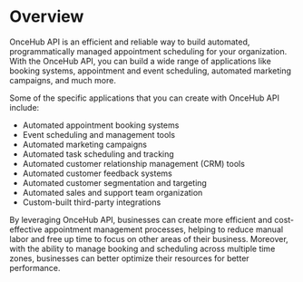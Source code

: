 # Overview

OnceHub API is an efficient and reliable way to build automated,
programmatically managed appointment scheduling for your organization. With the
OnceHub API, you can build a wide range of applications like booking systems,
appointment and event scheduling, automated marketing campaigns, and much more.

Some of the specific applications that you can create with OnceHub API include:

- Automated appointment booking systems
- Event scheduling and management tools
- Automated marketing campaigns
- Automated task scheduling and tracking
- Automated customer relationship management (CRM) tools
- Automated customer feedback systems
- Automated customer segmentation and targeting
- Automated sales and support team organization
- Custom-built third-party integrations

By leveraging OnceHub API, businesses can create more efficient and
cost-effective appointment management processes, helping to reduce manual labor
and free up time to focus on other areas of their business. Moreover, with the
ability to manage booking and scheduling across multiple time zones, businesses
can better optimize their resources for better performance.
